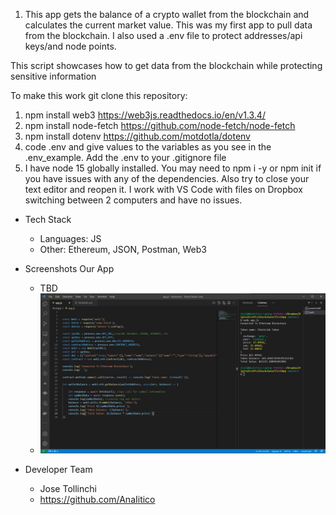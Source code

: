 1. This app gets the balance of a crypto wallet from the blockchain and calculates the current market value.  This was my first app to pull data from the blockchain.  I also used a .env file to protect addresses/api keys/and node points.

This script showcases how to get data from the blockchain while protecting sensitive information

To make this work git clone this repository:
1. npm install web3   https://web3js.readthedocs.io/en/v1.3.4/
2. npm install node-fetch   https://github.com/node-fetch/node-fetch
3. npm install dotenv   https://github.com/motdotla/dotenv
4. code .env and give values to the variables as you see in the .env_example.  Add the .env to your .gitignore file
5. I have node 15 globally installed. You may need to npm i -y or npm init if you have issues with any of the dependencies.  Also try to close your text editor and reopen it.  I work with VS Code with files on Dropbox switching between 2 computers and have no issues.

* Tech Stack
    * Languages: JS 
    * Other: Ethereum, JSON, Postman, Web3

* Screenshots Our App
    * TBD
    * ![](/images/app_image.jpg)

* Developer Team
    * Jose Tollinchi
    * https://github.com/AnaIitico